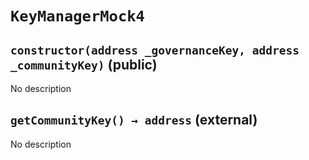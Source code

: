 # `KeyManagerMock4`

## `constructor(address _governanceKey, address _communityKey)` (public)

No description

## `getCommunityKey() → address` (external)

No description
